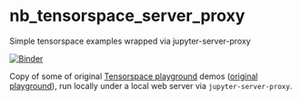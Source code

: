 # nb\_tensorspace\_server\_proxy
Simple tensorspace examples wrapped via jupyter-server-proxy

[![Binder](https://mybinder.org/badge_logo.svg)](https://mybinder.org/v2/gh/innovationOUtside/nb_tensorspace_server_proxy/master)

Copy of some of original [Tensorspace playground](https://github.com/tensorspace-team/tensorspace) demos ([original playground](https://tensorspace.org/html/playground/index.html)), run locally under a local web server via `jupyter-server-proxy`.